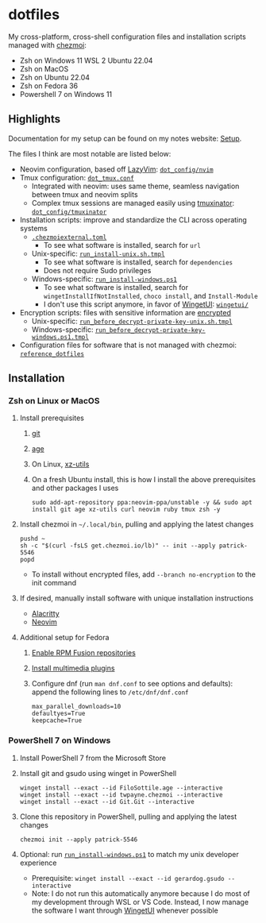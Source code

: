 # dotfiles

My cross-platform, cross-shell configuration files and installation scripts managed with [chezmoi](https://www.chezmoi.io/):

- Zsh on Windows 11 WSL 2 Ubuntu 22.04
- Zsh on MacOS
- Zsh on Ubuntu 22.04
- Zsh on Fedora 36
- Powershell 7 on Windows 11

## Highlights

Documentation for my setup can be found on my notes website: [Setup](https://patrick-5546.github.io/notes/setup/).

The files I think are most notable are listed below:

- Neovim configuration, based off [LazyVim](https://www.lazyvim.org): [`dot_config/nvim`](./dot_config/nvim)
- Tmux configuration: [`dot_tmux.conf`](./dot_tmux.conf)
    - Integrated with neovim: uses same theme, seamless navigation between tmux and neovim splits
    - Complex tmux sessions are managed easily using [tmuxinator](https://github.com/tmuxinator/tmuxinator):
      [`dot_config/tmuxinator`](./dot_config/tmuxinator)
- Installation scripts: improve and standardize the CLI across operating systems
    - [`.chezmoiexternal.toml`](./.chezmoiexternal.toml)
        - To see what software is installed, search for `url`
    - Unix-specific: [`run_install-unix.sh.tmpl`](./run_install-unix.sh.tmpl)
        - To see what software is installed, search for `dependencies`
        - Does not require Sudo privileges
    - Windows-specific: [`run_install-windows.ps1`](./reference_dotfiles/run_install-windows.ps1)
        - To see what software is installed, search for `wingetInstallIfNotInstalled`, `choco install`, and `Install-Module`
        - I don't use this script anymore, in favor of [WingetUI](https://github.com/marticliment/WingetUI): [`wingetui/`](./reference_dotfiles/wingetui/)
- Encryption scripts: files with sensitive information are
  [encrypted](https://www.chezmoi.io/user-guide/frequently-asked-questions/encryption/)
    - Unix-specific: [`run_before_decrypt-private-key-unix.sh.tmpl`](./run_before_decrypt-private-key-unix.sh.tmpl)
    - Windows-specific: [`run_before_decrypt-private-key-windows.ps1.tmpl`](./run_before_decrypt-private-key-windows.ps1.tmpl)
- Configuration files for software that is not managed with chezmoi: [`reference_dotfiles`](./reference_dotfiles)

## Installation

### Zsh on Linux or MacOS

1. Install prerequisites
      1. [git](https://git-scm.com/book/en/v2/Getting-Started-Installing-Git)
      2. [age](https://github.com/FiloSottile/age#installation)
      3. On Linux, [xz-utils](https://repology.org/project/xz/versions)
      4. On a fresh Ubuntu install, this is how I install the above prerequisites and other packages I uses

          ```
          sudo add-apt-repository ppa:neovim-ppa/unstable -y && sudo apt install git age xz-utils curl neovim ruby tmux zsh -y
          ```

2. Install chezmoi in `~/.local/bin`, pulling and applying the latest changes

    ```
    pushd ~
    sh -c "$(curl -fsLS get.chezmoi.io/lb)" -- init --apply patrick-5546
    popd
    ```

    - To install without encrypted files, add `--branch no-encryption` to the init command

3. If desired, manually install software with unique installation instructions
    - [Alacritty](https://github.com/alacritty/alacritty/blob/master/INSTALL.md)
    - [Neovim](https://github.com/neovim/neovim/wiki/Installing-Neovim)
4. Additional setup for Fedora
    1. [Enable RPM Fusion repositories](https://docs.fedoraproject.org/en-US/quick-docs/setup_rpmfusion/)
    2. [Install multimedia plugins](https://docs.fedoraproject.org/en-US/quick-docs/assembly_installing-plugins-for-playing-movies-and-music/)
    3. Configure dnf (run `man dnf.conf` to see options and defaults): append the following lines to `/etc/dnf/dnf.conf`

        ```
        max_parallel_downloads=10
        defaultyes=True
        keepcache=True
        ```

### PowerShell 7 on Windows

1. Install PowerShell 7 from the Microsoft Store
2. Install git and gsudo using winget in PowerShell

    ```
    winget install --exact --id FiloSottile.age --interactive
    winget install --exact --id twpayne.chezmoi --interactive
    winget install --exact --id Git.Git --interactive
    ```

3. Clone this repository in PowerShell, pulling and applying the latest changes

    ```
    chezmoi init --apply patrick-5546
    ```

4. Optional: run [`run_install-windows.ps1`](./reference_dotfiles/run_install-windows.ps1) to match my unix developer experience
    - Prerequisite: `winget install --exact --id gerardog.gsudo --interactive`
    - Note: I do not run this automatically anymore because I do most of my development through WSL or VS Code.
      Instead, I now manage the software I want through [WingetUI](https://github.com/marticliment/WingetUI) whenever possible
